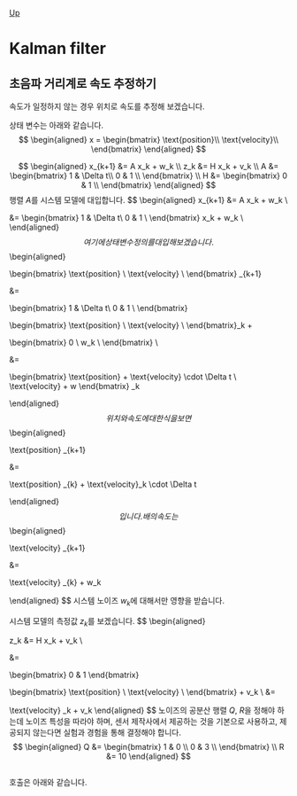 [Up](index.md)

# Kalman filter

## 초음파 거리계로 속도 추정하기

속도가 일정하지 않는 경우 위치로 속도를 추정해 보겠습니다.

상태 변수는 아래와 같습니다.
$$
\begin{aligned}
x = \begin{bmatrix}
\text{position}\\
\text{velocity}\\
\end{bmatrix}
\end{aligned}
$$

$$
\begin{aligned}
x_{k+1} &= A x_k + w_k \\
z_k &= H x_k + v_k \\
A &= \begin{bmatrix}
	1 & \Delta t\\
	0 & 1 \\
\end{bmatrix} \\
H &= \begin{bmatrix}
	0 & 1 \\
\end{bmatrix}
\end{aligned}
$$
행렬 $A$를 시스템 모델에 대입합니다.
$$
\begin{aligned}
x_{k+1} &= A x_k + w_k \\

&= \begin{bmatrix}
	1 & \Delta t\\
	0 & 1 \\
\end{bmatrix} x_k + w_k \\
\end{aligned}
$$
여기에 상태변수 정의를 대입해 보겠습니다.
$$
\begin{aligned}

\begin{bmatrix}
	\text{position} \\
	\text{velocity} \\
\end{bmatrix} _{k+1} 

&=

\begin{bmatrix}
	1 & \Delta t\\
	0 & 1 \\
\end{bmatrix} 

\begin{bmatrix}
	\text{position} \\
	\text{velocity} \\
\end{bmatrix}_k + 

\begin{bmatrix}
	0 \\
	w_k \\
\end{bmatrix} \\

&= 

\begin{bmatrix}
	\text{position} + \text{velocity} \cdot \Delta t \\
	\text{velocity} + w
\end{bmatrix} _k

\end{aligned}
$$
위치와 속도에 대한 식을 보면
$$
\begin{aligned}

\text{position} _{k+1} 

&=

\text{position} _{k} 
+
\text{velocity}_k \cdot \Delta t

\end{aligned}
$$
입니다. 배의 속도는
$$
\begin{aligned}

\text{velocity} _{k+1} 

&=

\text{velocity} _{k} 
+
w_k

\end{aligned}
$$
시스템 노이즈 $w_k$에 대해서만 영향을 받습니다.

시스템 모델의 측정값 $z_k$를 보겠습니다.
$$
\begin{aligned}

z_k &= H x_k + v_k \\

&=

\begin{bmatrix}
	0 & 1
\end{bmatrix}

\begin{bmatrix}
	\text{position} \\
	\text{velocity} \\
\end{bmatrix} + v_k
\\
&=

\text{velocity} _k + v_k
\end{aligned}
$$
노이즈의 공분산 행렬 $Q$, $R$을 정해야 하는데 노이즈 특성을 따라야 하며, 센서 제작사에서 제공하는 것을 기본으로 사용하고, 제공되지 않는다면 실험과 경험을 통해 결정해야 합니다.
$$
\begin{aligned}
Q
&=
\begin{bmatrix}
	1 & 0 \\
	0 & 3 \\
\end{bmatrix}
\\
R
&=
10
\end{aligned}
$$


```c++

```

호출은 아래와 같습니다.

```c++

```





